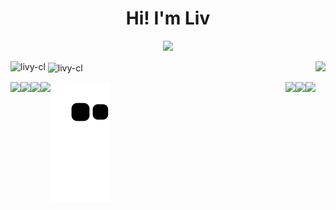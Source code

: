 <h1 align="center">Hi! I'm Liv</h1>

<p align="center">
  <a href="https://git.io/typing-svg"><img src="https://readme-typing-svg.herokuapp.com?lines=Just+a+Student"></a>
</p>

 <img align="right" height="150em" src="https://64.media.tumblr.com/7898d087981456a594c2313bbd7b93f3/7ac6574a6d90f677-e0/s500x750/c342d3ca19af9238bceb2e7866857e7ee27839e9.gifv" >
</div>

<p><img align="left" src="https://github-readme-stats.vercel.app/api/top-langs?username=livy-cl&show_icons=true&locale=en&layout=compact&theme=radical" alt="livy-cl" /></p>

<p>&nbsp;<img align="center" src="https://github-readme-stats.vercel.app/api?username=livy-cl&show_icons=true&locale=en&theme=tokyonight" alt="livy-cl" width="410" /></p>

<div style="display: inline_block">
  <img align="left" src="https://img.shields.io/badge/Python-FFD43B?style=for-the-badge&logo=python&logoColor=darkgreen">
  <img align="left" src="https://img.shields.io/badge/HTML5-E34F26?style=for-the-badge&logo=html5&logoColor=white">
  <img align="left" src="https://img.shields.io/badge/Kali_Linux-557C94?style=for-the-badge&logo=kali-linux&logoColor=white">
  <img align="left" src="https://img.shields.io/badge/Rust-557C94?style=for-the-badge&logo=Rust&logoColor=critical">
  
  <a href="https://www.instagram.com/liv_cl_/" target="_blank"><img align="right" src="https://img.shields.io/badge/-liv_cl_-%23E4405F?style=for-the-badge&logo=instagram&logoColor=white">
  <img align="right" src="https://img.shields.io/badge/livy tag:7949-7289DA?style=for-the-badge&logo=discord&logoColor=white">
  <a href = "mailto:livy.cl@outlook.com"><img align="right" src="https://img.shields.io/badge/-livy.cl@outlook.com-%23333?style=for-the-badge&logo=gmail&logoColor=white">
</div>

![Snake animation](https://github.com/rafaballerini/rafaballerini/blob/output/github-contribution-grid-snake.svg)
